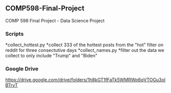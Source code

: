 ## COMP598-Final-Project
COMP 598 Final Project - Data Science Project

### Scripts
*collect_hottest.py
  *collect 333 of the hottest posts from the "hot" filter on reddit for three consectutive days
*collect_names.py
  *filter out the data we collect to only include "Trump" and "Biden"

### Google Drive
https://drive.google.com/drive/folders/1h8kGT1fFaTk5WMRWp6qVTOGu3olBTrvT





